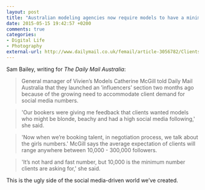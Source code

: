 ```yaml
---
layout: post
title: "Australian modeling agencies now require models to have a minimum of 10,000 Instagram followers to book a job"
date: 2015-05-15 19:42:57 +0200
comments: true
categories:
- Digital Life
- Photography
external-url: http://www.dailymail.co.uk/femail/article-3056782/Clients-ask-followers-does-asking-looks-like-Demand-insta-famous-model-rises-agencies-say-girls-need-minimum-10-000-followers-book-job.html
---
```


Sam Bailey, writing for _The Daily Mail Australia_:

> General manager of Vivien’s Models Catherine McGill told Daily Mail Australia that they launched an ’influencers’ section two months ago because of the growing need to accommodate client demand for social media numbers.

> 'Our bookers were giving me feedback that clients wanted models who might be blonde, beachy and had a high social media following,' she said.

> 'Now when we’re booking talent, in negotiation process, we talk about the girls numbers.'
McGill says the average expectation of clients will range anywhere between 10,000 - 300,000 followers.

> 'It’s not hard and fast number, but 10,000 is the minimum number clients are asking for,' she said. 

This is the ugly side of the social media-driven world we’ve created.